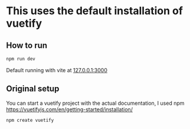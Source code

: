 # This uses the default installation of vuetify
## How to run
```bash
npm run dev
```
Default running with vite at [127.0.0.1:3000
](http://127.0.0.1:3000/
)

## Original setup
You can start a vuetify project with the actual documentation, I used npm
https://vuetifyjs.com/en/getting-started/installation/
```bash
npm create vuetify
```